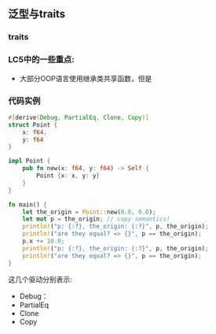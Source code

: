 ## 泛型与traits

### traits

### LC5中的一些重点:

+ 大部分OOP语言使用继承类共享函数，但是

### 代码实例

```rust
#[derive(Debug, PartialEq, Clone, Copy)]
struct Point {
    x: f64,
    y: f64
}

impl Point {
    pub fn new(x: f64, y: f64) -> Self {
        Point {x: x, y: y}
    }
}

fn main() {
    let the_origin = Point::new(0.0, 0.0);
    let mut p = the_origin; // copy semantics!
    println!("p: {:?}, the_origin: {:?}", p, the_origin);
    println!("are they equal? => {}", p == the_origin);
    p.x += 10.0;
    println!("p: {:?}, the_origin: {:?}", p, the_origin);
    println!("are they equal? => {}", p == the_origin);
}
```

这几个驱动分别表示:

+ Debug：
+ PartialEq
+ Clone
+ Copy